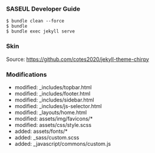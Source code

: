### SASEUL Developer Guide

````shell
$ bundle clean --force
$ bundle
$ bundle exec jekyll serve
````

### Skin

Source: https://github.com/cotes2020/jekyll-theme-chirpy

### Modifications

- modified: _includes/topbar.html
- modified: _includes/footer.html
- modified: _includes/sidebar.html
- modified: _includes/js-selector.html
- modified: _layouts/home.html
- modified: assets/img/favicons/*
- modified: assets/css/style.scss
- added: assets/fonts/*
- added: _sass/custom.scss
- added: _javascript/commons/custom.js